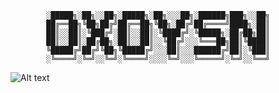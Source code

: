 
            ░█████╗░██╗░░██╗░█████╗░██╗░░░██╗░██████╗███╗░░██╗
            ██╔══██╗╚██╗██╔╝██╔══██╗╚██╗░██╔╝██╔════╝████╗░██║
            ██║░░██║░╚███╔╝░██║░░██║░╚████╔╝░╚█████╗░██╔██╗██║
            ██║░░██║░██╔██╗░██║░░██║░░╚██╔╝░░░╚═══██╗██║╚████║
            ╚█████╔╝██╔╝╚██╗╚█████╔╝░░░██║░░░██████╔╝██║░╚███║
            ░╚════╝░╚═╝░░╚═╝░╚════╝░░░░╚═╝░░░╚═════╝░╚═╝░░╚══╝

![Alt text](https://i.ibb.co/jhNdkDv/7f36a548407334ac6ee0fb2065aeeb26.jpg)
